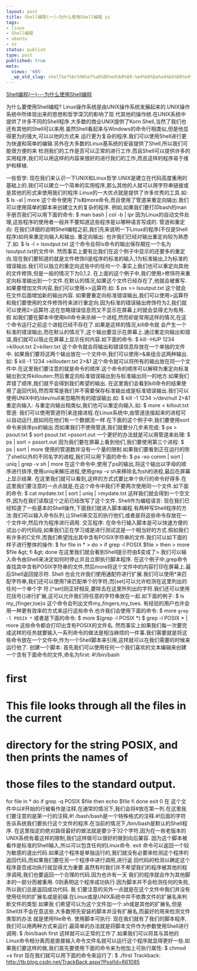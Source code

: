 ```yaml
---
layout: post
title: Shell编程(一)—为什么使用Shell编程 zz
tags:
- linux
- Shell编程
- ubuntu
- zz
status: publish
type: post
published: true
meta:
  views: '685'
  _wp_old_slug: shell%e7%bc%96%e7%a8%8b%e4%b8%80-%e4%b8%ba%e4%bb%80%e4%b9%88%e4%bd%bf%e7%94%a8shell%e7%bc%96%e7%a8%8b-zz
---
```

<a href="http://blog.csdn.net/mylxiaoyi/archive/2006/04/12/661085.aspx"> Shell编程(一)---为什么使用Shell编程</a>

为什么要使用Shell编程?
Linux操作系统是由UNIX操作系统发展起来的.UNIX操作系统中所体现出来的思想和哲学深沉的影响了现 代其他的操作统.在UNIX系统中提供了许多不同的Shell程序.大多数的商业UNIX提供了Korn Shell,当然了我们也还有其他的Shell可以来用.虽然Shell看起来与Windows的命令行相类似,但是他显得更为的强大,可以以他的方式来 运行更为复杂的程序.我们可以使用Shell进行更为快速和简单的编辑.另外在大多数的Linux基系统的安装提供了Shell,所以我们可能很方便的来 检测我们的工作是否可以正常的进行工作.而且Shell可以提供许多的实用程序,我们可以用这样的内容来很好的进行我们的工作,而且这样的程序易于维护和移植.

<!--more-->
一些哲学:
现在我们来认识一下UNIX和Linux哲学.UNIX是建立在代码高度重用的基础上的.我们可以建立一个简单的实用程序,那么其他的人就可以用字符串链接或是其他的形式来使用我们的程序.Linux的一大优点就是提供了许多优秀的工具.如:
$ ls -al | more
这个命令使用了ls和more命令,而且使用了管道来重定向输出.我们可以使用简单的脚本来创建立大的复杂的程序.
例如,如果我们要打印bash的man手册页我们可以用下面的命令:
$ man bash | col -b | lpr
因为Linux的自动文件处理,这些程序的使用者一般并不要知道这些程序是以哪种语言写成的.
管道和重定向:
在我们详细的说明Shell编程之前,我们先来说明一下Linux的程序(不仅是Shell程序)如何来重定向输入和输出.
重定向输出:
也许我们已经对输出重定向较为熟悉了.如:
$ ls -l &gt; lsoutput.txt
这个命令会将ls命令的输出保存期在一个名为lsoutput.txt的文件中.
然而事实上要有比我们在这个例子中显示的还要多的重定向.现在我们要知道的就是文件修饰0是程序的标准的输入,1为标准输出,2为标准的错误输出.我们可以独立的重定向这些中的任何一个.事实上我们也可以重定向其他的文件修饰,但是一般的情况下为0,1,2.
在上面的这个例子中,我们使用&gt;修饰符来重定向标准输出到一个文件.在默认的情况,如果这个文件已经存在了,他就会被重写.
如果要增加文件内容,我们可以使用&gt;&gt;运算符.如:
$ ps &gt;&gt; lsoutput.txt
这个就会在文件后面增加新的输出内容.
如果要重定向标准错误输出,我们可以使用&gt;运算符和我们要使用的文件修饰符来进行重定向.因为标准的错误输出修饰符为2,我们就可以使用2&gt;运算符.这在忽略错误信息而又不显示在屏幕上时就会显得尤为有用.
假 如我们要在脚本中使用kill命令来杀掉一个进程,然而却是常用这样的情况,在这个命令运行之前这个进程已经不存在了.如果是这样的情况,kill命令就 会产生一个标准的错误输出,而在默认的情况下,这个输出要显示在屏幕上.通过重定向输出和错误,我们就可以阻止在屏幕上显示任何内容.如下面的命令:
$ kill -HUP 1234 &gt;killout.txt 2&gt;killerr.txt
这个命令就会将输出和错误信息存放在一个单独的文件中.
如果我们要将这两个输出放在一个文件中,我们可以使用&gt;&amp;来组合这两种输出.如:
$ kill -1 1234 &gt;killouterr.txt 2&gt;&amp;1
这个命令就可以将所有的输出放在同一个文件中.在这里我们要注意的就是命令的顺序.这个命令的顺序可以解释为重定向标准输出到文件killouterr.然后重定向标准错误输出到与标准输出同一的地方.如果我们弄错了顺序,我们就不会得到我们希望的输出.
在这里我们会看到kill命令的结果使用了返回代码,然而常常是我们并不需要保存标准输出或是标准错误输出.我们可以使用UNIX中的/dev/null来忽略所有的错误输出.如:
$ kill -1 1234 &gt;/dev/null 2&gt;&amp;1
重定向输入:
与重定向输出相类似,我们也可以重定向输入.如:
$ more &lt; killout.txt
管道:
我们可以使用管道符|来连接进程.在Linux系统中,由管道连接起来的进程可以自动运行,就如同在他们有一个数据流一样.在下面的这个例子中,我们要使用sort命令来排序ps的输出.而如果我们不使用管道,我们就要分几步来完成:
$ ps &gt; psout.txt
$ sort psout.txt &gt;pssort.out
一个更好的办法就是可以用管道来处理:
$ ps | sort &gt; pssort.out
因为我们要在屏幕上看到他们,我们要使用第三个进程:
$ ps | sort | more
使用的管道数并没有一个量的限制.如果我们要看到正在运行的除了shell以外的不同名字的进程,我们可以用下面的命令:
$ ps -xo comm | sort | uniq | grep -v sh | more
在这个命令中,使用了ps的输出,将这个输出以字母的顺序进行排序,使用uniq来解压进程,使用grep -v sh来移除名为sh的进程,最后在屏幕上显示结果.
在这里我们就可以看到,这样的方式式要比单个执行的命令好得多.在这里我们要注意的一点点就是,在这个命令中我们不要两次使用同一个文件.如下面的命令:
$ cat mydate.txt | sort | uniq | &gt;mydate.txt
这样我们就会得到一个空文件,因为在我们读取这个之前已经改写了这个文件.
Shell作为编程语言:
现在我们已经知道了一些基本的Shell操作,下面我们就进入脚本编程.有两种写Shell程序的方法:我们可以输入命令队列,让Shell来交互的执行他们,或者是将这些命令存放在一个文件中,然后作为程序进行调用.
交互程序:
在命令行输入脚本是可以快速方便的试出小的代码段,如果我们正在学习或是进行测试这是一个相当好的方式.假如我们有许多的C文件,而我们希望找出其中含有POSIX字符串的文件.我们可以如下面的样子进行整体的操作:
$ for file in *
&gt; do
&gt; if grep -l POSIX $file
&gt; then
&gt; more $file
&gt; fi
&gt; done
在这里我们就会看到Shell提示符由$变成了&gt;.我们可以输入命令由Shell来决定如何时停止并且立即执行脚本程序.
在这个例子中,grep命令查找其中含有POSIX字符串的文件,然后more将这个文件中的内容打印在屏幕上.最后Shell返回提示符.
Shell 也会允许我们使用通配符进行扩展.我们可以使用*来匹配字符串,我们还可以使用?来匹配单个的字符,而[set]可以允许检测在这里列出的任何一个单个字 符.[^set]则正好相反,要除去在这里所列出的字符.我们还可以使用花括号{}进行扩展,这可以允许我们将任意的字符串放在一起.如下面的例子:
$ ls my_{finger,toe}s
这个命令会列出文件my_fingers,my_toes.
有经验的用户也许会用一种更有效率的方式来运行这些命令.也许我们会使用下面的命令:
$ more `grep -l POSIX *`
或者是下面的命令:
$ more $(grep -l POSIX *)
$ grep -l POSIX * | more
这些命令都会打印出含有POSIX的文件名.
然而事实上如果我们每一次要完成这样的任务就要输入一系列命令的做法是相当麻烦的一件事.我们需要就是将这些命令放在一个文件中,作为一个Shell脚本来引用,这样就可以在我们需要的时候来运行他了.
创建一个脚本:
首先我们可以使用任何一个我们喜欢的文本编辑来创建一个含有下面命令的文件,命名为first:
#!/bin/bash
#  first
#  This file looks through all the files in the current
#  directory for the string POSIX, and then prints the names of
#  those files to the standard output.
for file in *
do
if grep -q POSIX $file
then
echo $file
fi
done
exit 0
在 这个文件中以#开始的行被看作是注释,在通常的情况下,我们会将#放在第一列.在这里我们要注意的是第一行的注释,#!  /bash/bash是一个特殊格式的注释.#!后面的字符告诉系统我们要执行这个文件的程序.在当前的情况下,/bin/bash是默认的Shell程 序.
在这里指定的绝对路径最好的做法就是要少于32个字符,因为在一些老版本的UNIX系统有着这样的限制,我们这样做可以很好的做到向后兼容.
因为这个脚本被看作是标准的Shell输入,所以可以包含任何的Linux命令.
exit 命令可以返回一个较为敏感的退出代码.如果这个程序是单独运行的,我们就没有必要来检测这个程序的返回代码,而如果我们要在另一个程序中进行调用,进行返 回代码的检测以确定这个程序是否成功执行就显得尤为重要.虽然有时我们并不希望我们的程序被其他的程序调用,我们也要返回一个合理的代码.因为也许有一天 我们的程序就会作为其他脚本的一部分而被重用.
0则表明这个程序成功执行.因为脚本并不会检测任何的失败,所以我们总是返回成功代码.
我 们要注意的另外一点就是在这个文件中我们并没有使用任何的扩展名或是前缀.在Linux或是UNIX系统中并不依靠文件的扩展名来判断文件的类型.如果我 们希望可以为这个文件加一个.sh或是其他的扩展名,但是Shell并不会在意这些.大多数预先安装的脚本并没有扩展名,而最好的用来检测文件类型的办法 就是使用file命令.
使用脚本可执行:
现在我们就有了我们的脚本程序,我们可以用两种方式来运行.最简单的办法就是将脚本文件作为参数使用Shell进行调用:
$ /bin/bash first
这样就可以正常的工作了.如果我们可以将其与其他的Linux命令相分离而是直接输入命令文件名就可以运行这个程序就显得更好一些.如果我们要这样的做,我们首先要使用下面的命令来为他加上可执行属性:
$ chmod +x first
现在我们就可以用下面的命令来运行了:
$ ./first
Trackback: http://tb.blog.csdn.net/TrackBack.aspx?PostId=661085